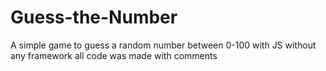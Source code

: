 # Guess-the-Number
A simple game to guess a random number between 0-100 with JS without any framework
all code was made with comments

